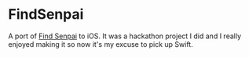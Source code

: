# FindSenpai
A port of [Find Senpai](www.findsenpai.co) to iOS. It was a hackathon project I did and I really enjoyed making it so now it's my excuse to pick up Swift.
